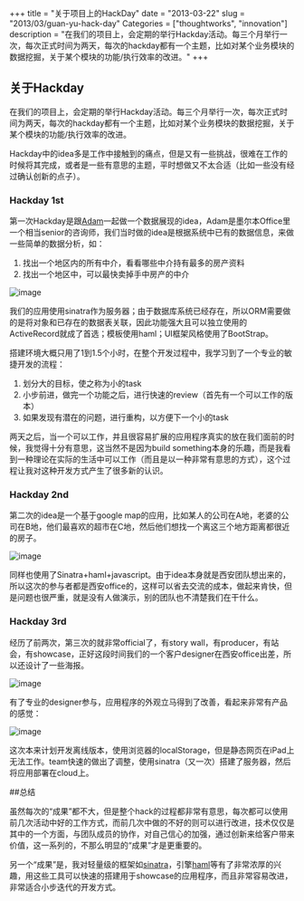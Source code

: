 +++
title = "关于项目上的HackDay"
date = "2013-03-22"
slug = "2013/03/guan-yu-hack-day"
Categories = ["thoughtworks", "innovation"]
description = "在我们的项目上，会定期的举行Hackday活动。每三个月举行一次，每次正式时间为两天，每次的hackday都有一个主题，比如对某个业务模块的数据挖掘，关于某个模块的功能/执行效率的改进。"
+++

## 关于Hackday

在我们的项目上，会定期的举行Hackday活动。每三个月举行一次，每次正式时间为两天，每次的hackday都有一个主题，比如对某个业务模块的数据挖掘，关于某个模块的功能/执行效率的改进。

Hackday中的idea多是工作中接触到的痛点，但是又有一些挑战，很难在工作的时候将其完成，或者是一些有意思的主题，平时想做又不太合适（比如一些没有经过确认创新的点子）。

### Hackday 1st

第一次Hackday是跟[Adam](http://adams.co.tt/blog)一起做一个数据展现的idea，Adam是墨尔本Office里一个相当senior的咨询师，我们当时做的idea是根据系统中已有的数据信息，来做一些简单的数据分析，如：

1. 找出一个地区内的所有中介，看看哪些中介持有最多的房产资料
2. 找出一个地区中，可以最快卖掉手中房产的中介


![image](/images/2013/03/hackday-agent-info.resized.png)

我们的应用使用sinatra作为服务器；由于数据库系统已经存在，所以ORM需要做的是将对象和已存在的数据表关联，因此功能强大且可以独立使用的ActiveRecord就成了首选；模板使用haml；UI框架风格使用了BootStrap。

搭建环境大概只用了1到1.5个小时，在整个开发过程中，我学习到了一个专业的敏捷开发的流程：

1. 划分大的目标，使之称为小的task
2. 小步前进，做完一个功能之后，进行快速的review（首先有一个可以工作的版本）
3. 如果发现有潜在的问题，进行重构，以方便下一个小的task

两天之后，当一个可以工作，并且很容易扩展的应用程序真实的放在我们面前的时候，我觉得十分有意思，这当然不是因为build something本身的乐趣，而是我看到一种理论在实际的生活中可以工作（而且是以一种非常有意思的方式），这个过程让我对这种开发方式产生了很多新的认识。

### Hackday 2nd

第二次的idea是一个基于google map的应用，比如某人的公司在A地，老婆的公司在B地，他们最喜欢的超市在C地，然后他们想找一个离这三个地方距离都很近的房子。

![image](/images/2013/03/hackday-neighborhood.resized.png)

同样也使用了Sinatra+haml+javascript。由于idea本身就是西安团队想出来的，所以这次的参与者都是西安office的，这样可以省去交流的成本，做起来肯快，但是问题也很严重，就是没有人做演示，别的团队也不清楚我们在干什么。

 ### Hackday 3rd

经历了前两次，第三次的就非常official了，有story wall，有producer，有站会，有showcase，正好这段时间我们的一个客户designer在西安office出差，所以还设计了一些海报。

![image](/images/2013/03/hackday-rango-stories.resized.png)

有了专业的designer参与，应用程序的外观立马得到了改善，看起来非常有产品的感觉：

![image](/images/2013/03/hackday-rango-homepage.resized.png)

这次本来计划开发离线版本，使用浏览器的localStorage，但是静态网页在iPad上无法工作。team快速的做出了调整，使用sinatra（又一次）搭建了服务器，然后将应用部署在cloud上。

##总结

虽然每次的“成果”都不大，但是整个hack的过程都非常有意思，每次都可以使用前几次活动中好的工作方式，而前几次中做的不好的则可以进行改进，技术仅仅是其中的一个方面，与团队成员的协作，对自己信心的加强，通过创新来给客户带来价值，这一系列的，不那么明显的“成果”才是更重要的。

另一个“成果”是，我对轻量级的框架如[sinatra](http://www.sinatrarb.com/)，引擎[haml](http://haml.info/)等有了非常浓厚的兴趣，用这些工具可以快速的搭建用于showcase的应用程序，而且非常容易改进，非常适合小步迭代的开发方式。
